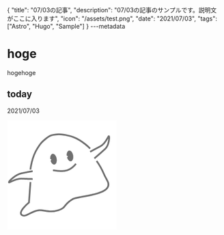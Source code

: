 {
  "title": "07/03の記事",
  "description": "07/03の記事のサンプルです。説明文がここに入ります",
  "icon": "/assets/test.png",
  "date": "2021/07/03",
  "tags": ["Astro", "Hugo", "Sample"]
}
---metadata

# hoge
hogehoge

## today
2021/07/03

![img](/assets/test.png)
